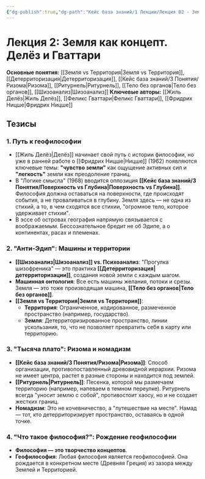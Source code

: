```yaml
---
{"dg-publish":true,"dg-path":"Кейс база знаний/1 Лекции/Лекция 02 - Земля как концепт (Делёз и Гваттари)","permalink":"/kejs-baza-znanij/1-lekczii/lekcziya-02-zemlya-kak-konczept-delyoz-i-gvattari/"}
---
```


# Лекция 2: Земля как концепт. Делёз и Гваттари

**Основные понятия:** [[Земля vs Территория\|Земля vs Территория]], [[Детерриторизация\|Детерриторизация]], [[Кейс база знаний/3 Понятия/Ризома\|Ризома]], [[Ритурнель\|Ритурнель]], [[Тело без органов\|Тело без органов]], [[Шизоанализ\|Шизоанализ]]
**Ключевые авторы:** [[Жиль Делёз\|Жиль Делёз]], [[Феликс Гваттари\|Феликс Гваттари]], [[Фридрих Ницше\|Фридрих Ницше]]

## Тезисы

### 1. Путь к геофилософии
- [[Жиль Делёз\|Делёз]] начинает свой путь с истории философии, но уже в ранней работе о [[Фридрих Ницше\|Ницше]] (1962) появляются ключевые темы: **"чувство земли"** как ощущение активных сил и **"легкость"** земли как преодоление границ.
- В "Логике смысла" (1968) вводится оппозиция **[[Кейс база знаний/3 Понятия/Поверхность vs Глубина\|Поверхность vs Глубина]]**. Философия должна оставаться на поверхности, где происходят события, а не проваливаться в глубину. Земля здесь — не одна из стихий, а то, в чем сходятся все стихии, "огромное тело, которое удерживает стихии".
- В эссе об островах география напрямую связывается с воображаемым. Бессознательное бредит не об Эдипе, а о континентах, расах и племенах.

### 2. "Анти-Эдип": Машины и территории
- **[[Шизоанализ\|Шизоанализ]] vs. Психоанализ**: "Прогулка шизофреника" — это практика **[[Детерриторизация\|детерриторизации]]**, создания новой земли с каждым шагом.
- **Машинная онтология**: Все есть машины желания, потоки и срезы. Земля — это тоже производящая машина, **[[Тело без органов\|Тело без органов]]**.
- **[[Земля vs Территория\|Земля vs Территория]]**:
    - **Территория**: Ограниченное, кодированное, размеченное пространство (например, государство).
    - **Земля**: Детерриторизированное пространство, линии ускользания, то, что не позволяет превратить себя в карту или территорию.

### 3. "Тысяча плато": Ризома и номадизм
- **[[Кейс база знаний/3 Понятия/Ризома\|Ризома]]**: Способ организации, противопоставленный древовидной иерархии. Ризома не имеет центра, растет в разные стороны и находится под землей.
- **[[Ритурнель\|Ритурнель]]**: Песенка, которой мы размечаем территорию (например, напеваем в темном переулке). Ритурнель всегда "уносит землю с собой", противостоит хаосу, но и не создает жестких границ.
- **Номадизм**: Это не кочевничество, а "путешествие на месте". Намад — тот, кто детерриторизирует пространство, оставаясь в одной точке.

### 4. "Что такое философия?": Рождение геофилософии
- **Философия — это творчество концептов**.
- **Геофилософия**: Любая философия является геофилософией. Она рождается в конкретном месте (Древняя Греция) из зазора между Землей и Территорией.
